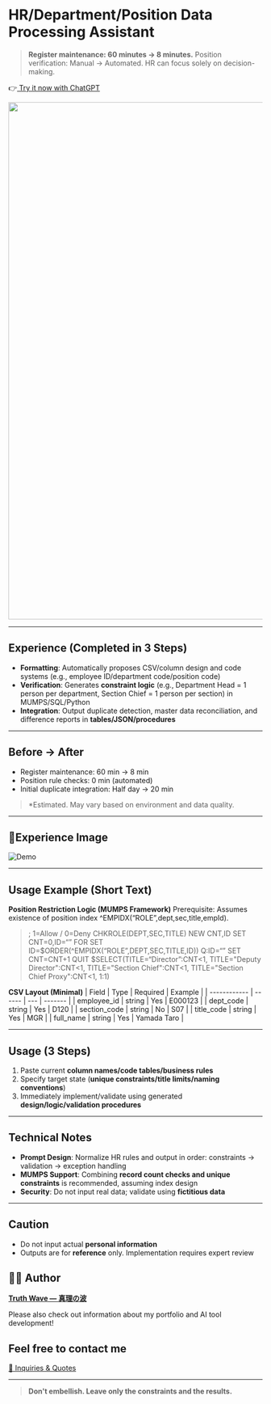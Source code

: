 # HR/Department/Position Data Processing Assistant

> **Register maintenance: 60 minutes → 8 minutes.**
> Position verification: Manual → Automated.
> HR can focus solely on decision-making.


👉[ Try it now with ChatGPT](https://chatgpt.com/g/g-686cbd4b28c881918e461fb62a7e3c32-ren-shi-bu-shu-yi-zhi-tetachu-li-asisutanto)

<p align="center">
<img width="1536" height="1024" alt="人事 (1)" src="https://github.com/user-attachments/assets/1b80f615-d23f-419c-8688-ffd6e1368ed7" />

</p>

---

## Experience (Completed in 3 Steps)
- **Formatting**: Automatically proposes CSV/column design and code systems (e.g., employee ID/department code/position code)
- **Verification**: Generates **constraint logic** (e.g., Department Head = 1 person per department, Section Chief = 1 person per section) in MUMPS/SQL/Python
- **Integration**: Output duplicate detection, master data reconciliation, and difference reports in **tables/JSON/procedures**

---

## Before → After

- Register maintenance: 60 min → 8 min
- Position rule checks: 0 min (automated)
- Initial duplicate integration: Half day → 20 min
> *Estimated. May vary based on environment and data quality.

---

## 📸Experience Image

![Demo](https://github.com/truthwave/-HR-Org-Data-Automation-Assistant/blob/main/English/Demo%20Movie.gif)

---

## Usage Example (Short Text)

**Position Restriction Logic (MUMPS Framework)**
Prerequisite: Assumes existence of position index ^EMPIDX(“ROLE”,dept,sec,title,empId).

> ; 1=Allow / 0=Deny
> CHKROLE(DEPT,SEC,TITLE)
>   NEW CNT,ID SET CNT=0,ID=“”
>   FOR  SET ID=$ORDER(^EMPIDX(“ROLE”,DEPT,SEC,TITLE,ID)) Q:ID=“”  SET CNT=CNT+1
>   QUIT $SELECT(TITLE=“Director”:CNT<1, TITLE="Deputy Director":CNT<1, TITLE="Section Chief":CNT<1, TITLE="Section Chief Proxy":CNT<1, 1:1)

**CSV Layout (Minimal)**
| Field           | Type      | Required | Example      |
| ------------ | ------ | --- | ------- |
| employee_id  | string | Yes | E000123 |
| dept_code    | string | Yes | D120    |
| section_code | string | No  | S07     |
| title_code   | string | Yes | MGR     |
| full_name    | string | Yes | Yamada Taro   |

---

## Usage (3 Steps)
1. Paste current **column names/code tables/business rules**<br>
2. Specify target state (**unique constraints/title limits/naming conventions**)<br>
3. Immediately implement/validate using generated **design/logic/validation procedures**

---

## Technical Notes

- **Prompt Design**: Normalize HR rules and output in order: constraints → validation → exception handling
- **MUMPS Support**: Combining **record count checks and unique constraints** is recommended, assuming index design
- **Security**: Do not input real data; validate using **fictitious data**

---

## Caution

- Do not input actual **personal information**
- Outputs are for **reference** only. Implementation requires expert review

## 🧑‍💻 Author

**[Truth Wave ― 真理の波](https://github.com/truthwave)**  

Please also check out information about my portfolio and AI tool development!

## Feel free to contact me
[📩 Inquiries & Quotes](mailto:realmadrid71214591@gmail.com)

---

> **Don't embellish. Leave only the constraints and the results.**
 
